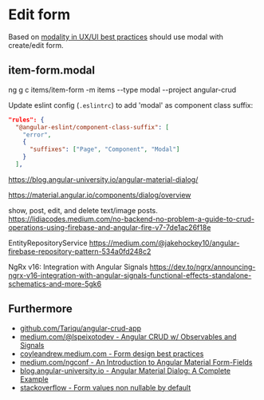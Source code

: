 # Edit form

Based on [modality in UX/UI best practices](https://uxplanet.org/modality-the-one-ux-concept-you-need-to-understand-when-designing-intuitive-user-interfaces-e5e941c7acb1) should use modal with create/edit form.

## item-form.modal

ng g c items/item-form -m items --type modal --project angular-crud

Update eslint config (`.eslintrc`) to add 'modal' as component class suffix:

```json
"rules": {
  "@angular-eslint/component-class-suffix": [
    "error",
    {
      "suffixes": ["Page", "Component", "Modal"]
    }
  ],
```

https://blog.angular-university.io/angular-material-dialog/

https://material.angular.io/components/dialog/overview

show, post, edit, and delete text/image posts.
https://lidiacodes.medium.com/no-backend-no-problem-a-guide-to-crud-operations-using-firebase-and-angular-fire-v7-7de1ac26f18e

EntityRepositoryService
https://medium.com/@jakehockey10/angular-firebase-repository-pattern-534a0fd248c2

NgRx v16: Integration with Angular Signals
https://dev.to/ngrx/announcing-ngrx-v16-integration-with-angular-signals-functional-effects-standalone-schematics-and-more-5gk6

## Furthermore

- [github.com/Tariqu/angular-crud-app](https://github.com/Tariqu/angular-crud-app)
- [medium.com/@lspeixotodev - Angular CRUD w/ Observables and Signals](https://medium.com/@lspeixotodev/criando-um-crud-com-angular-observables-signals-75008ff4671c)
- [coyleandrew.medium.com - Form design best practices](https://coyleandrew.medium.com/form-design-best-practices-9525c321d759)
- [medium.com/ngconf - An Introduction to Angular Material Form-Fields](https://medium.com/ngconf/an-introduction-to-angular-material-form-fields-5828b92d3a3c)
- [blog.angular-university.io - Angular Material Dialog: A Complete Example](https://blog.angular-university.io/angular-material-dialog/)
- [stackoverflow - Form values non nullable by default](https://stackoverflow.com/a/73242411/4982169)
